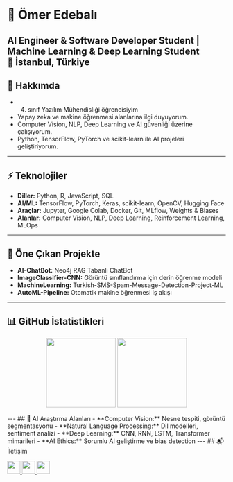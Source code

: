 # 🤖 Ömer Edebalı
**AI Engineer & Software Developer Student** | **Machine Learning & Deep Learning Student**  
📍 İstanbul, Türkiye
---
## 🧠 Hakkımda
- 4. sınıf Yazılım Mühendisliği öğrencisiyim  
- Yapay zeka ve makine öğrenmesi alanlarına ilgi duyuyorum.  
- Computer Vision, NLP, Deep Learning ve AI güvenliği üzerine çalışıyorum. 
- Python, TensorFlow, PyTorch ve scikit-learn ile AI projeleri geliştiriyorum.
---
## ⚡ Teknolojiler
- **Diller:** Python, R, JavaScript, SQL  
- **AI/ML:** TensorFlow, PyTorch, Keras, scikit-learn, OpenCV, Hugging Face  
- **Araçlar:** Jupyter, Google Colab, Docker, Git, MLflow, Weights & Biases  
- **Alanlar:** Computer Vision, NLP, Deep Learning, Reinforcement Learning, MLOps  
---
## 🚀 Öne Çıkan Projekte
- **AI-ChatBot:** Neo4j RAG Tabanlı ChatBot
- **ImageClassifier-CNN:** Görüntü sınıflandırma için derin öğrenme modeli  
- **MachineLearning:** Turkish-SMS-Spam-Message-Detection-Project-ML
- **AutoML-Pipeline:** Otomatik makine öğrenmesi iş akışı  
---
## 📊 GitHub İstatistikleri
<p align="center">
  <img src="https://github-readme-stats.vercel.app/api?username=omeredebal&show_icons=true&theme=radical&hide_title=true" height="160px" />
  <img src="https://github-readme-stats.vercel.app/api/top-langs/?username=omeredebal&layout=compact&theme=radical" height="160px" />
</p>
---
## 🔬 AI Araştırma Alanları
- **Computer Vision:** Nesne tespiti, görüntü segmentasyonu  
- **Natural Language Processing:** Dil modelleri, sentiment analizi  
- **Deep Learning:** CNN, RNN, LSTM, Transformer mimarileri  
- **AI Ethics:** Sorumlu AI geliştirme ve bias detection  
---
## 📬 İletişim
<p align="left">
  <a href="https://www.linkedin.com/in/omeredebal/" target="_blank">
    <img src="https://img.shields.io/badge/LinkedIn-0A66C2?style=for-the-badge&logo=linkedin&logoColor=white" height="30"/>
  </a>
  <a href="https://medium.com/@omeredebal" target="_blank">
    <img src="https://img.shields.io/badge/Medium-12100E?style=for-the-badge&logo=medium&logoColor=white" height="30"/>
  </a>
  <a href="mailto:omeredebal@hotmail.com" target="_blank">
    <img src="https://img.shields.io/badge/E--mail-D14836?style=for-the-badge&logo=gmail&logoColor=white" height="30"/>
  </a>
</p>
